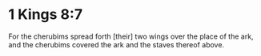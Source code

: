 # 1 Kings 8:7

For the cherubims spread forth [their] two wings over the place of the ark, and the cherubims covered the ark and the staves thereof above.